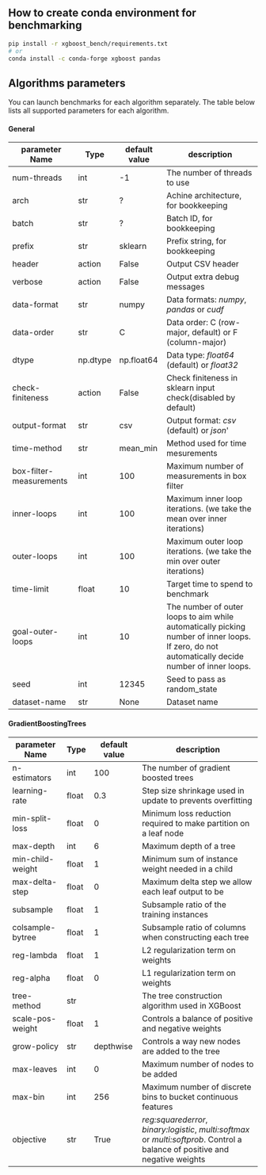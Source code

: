 ## How to create conda environment for benchmarking

```bash
pip install -r xgboost_bench/requirements.txt
# or
conda install -c conda-forge xgboost pandas
```

##  Algorithms parameters

You can launch benchmarks for each algorithm separately. The table below lists all supported parameters for each algorithm.

#### General
| parameter Name  | Type | default value | description |
| ----- | ---- |---- |---- |
|num-threads|int|-1| The number of threads to use|
|arch|str|?|Achine architecture, for bookkeeping|
|batch|str|?|Batch ID, for bookkeeping|
|prefix|str|sklearn|Prefix string, for bookkeeping|
|header|action|False|Output CSV header|
|verbose|action|False|Output extra debug messages|
|data-format|str|numpy|Data formats: *numpy*, *pandas* or *cudf*|
|data-order|str|C|Data order: C (row-major, default) or F (column-major)|
|dtype|np.dtype|np.float64|Data type: *float64* (default) or *float32*|
|check-finiteness|action|False|Check finiteness in sklearn input check(disabled by default)|
|output-format|str|csv|Output format: *csv* (default) or *json*'|
|time-method|str|mean_min|Method used for time mesurements|
|box-filter-measurements|int|100|Maximum number of measurements in box filter|
|inner-loops|int|100|Maximum inner loop iterations. (we take the mean over inner iterations)|
|outer-loops|int|100|Maximum outer loop iterations. (we take the min over outer iterations)|
|time-limit|float|10|Target time to spend to benchmark|
|goal-outer-loops|int|10|The number of outer loops to aim while automatically picking number of inner loops. If zero, do not automatically decide number of inner loops.|
|seed|int|12345|Seed to pass as random_state|
|dataset-name|str|None|Dataset name|

#### GradientBoostingTrees

| parameter Name  | Type | default value | description |
| ----- | ---- |---- |---- |
| n-estimators | int | 100 | The number of gradient boosted trees |
| learning-rate | float | 0.3 | Step size shrinkage used in update to prevents overfitting|
| min-split-loss | float | 0 | Minimum loss reduction required to make partition on a leaf node |
| max-depth | int | 6 | Maximum depth of a tree |
| min-child-weight | float | 1 | Minimum sum of instance weight needed in a child |
| max-delta-step | float | 0 | Maximum delta step we allow each leaf output to be |
| subsample | float | 1 | Subsample ratio of the training instances |
| colsample-bytree | float | 1 | Subsample ratio of columns when constructing each tree |
| reg-lambda | float | 1 | L2 regularization term on weights |
| reg-alpha | float | 0 | L1 regularization term on weights |
| tree-method | str |  | The tree construction algorithm used in XGBoost |
| scale-pos-weight | float | 1 | Controls a balance of positive and negative weights |
| grow-policy | str | depthwise | Controls a way new nodes are added to the tree |
| max-leaves | int | 0 | Maximum number of nodes to be added |
| max-bin | int | 256 | Maximum number of discrete bins to bucket continuous features |
| objective | str | True | *reg:squarederror*, *binary:logistic*, *multi:softmax* or *multi:softprob*. Control a balance of positive and negative weights |
